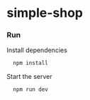 # simple-shop
### Run

Install dependencies

```bash
  npm install
```

Start the server

```bash
  npm run dev
```
